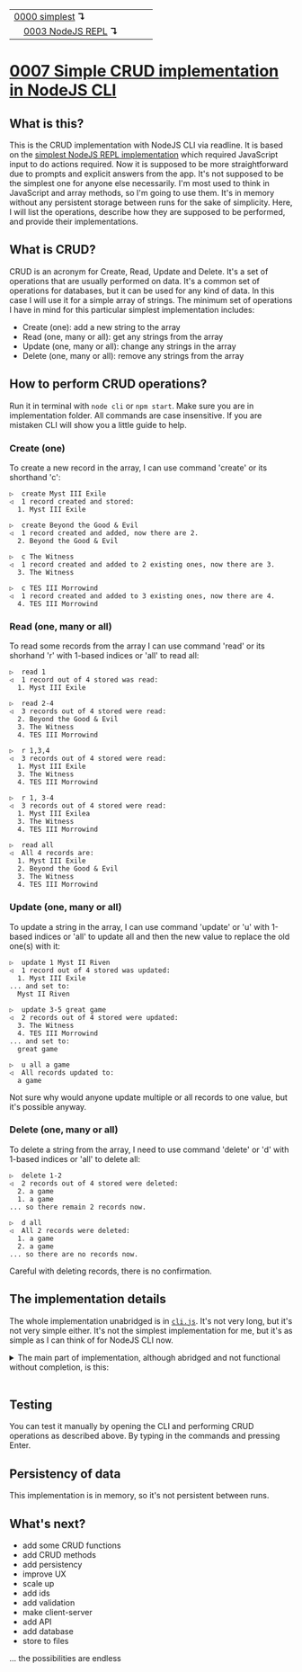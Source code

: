<table>
  <tr>
    <td><a href="../0000-simplest-for-me/README.md">0000 simplest</a> <b>↴</b></td>
    <td>&nbsp; &nbsp; &nbsp;</td>
    <td></td>
  </tr>
  <tr>
    <td>&nbsp; &nbsp; <a href="../0003-simplest-nodejs-repl/README.md">0003 NodeJS REPL</a> <b>↴</b></td>
    <td>&nbsp; &nbsp; &nbsp;</td>
    <td></td>
  </tr>
</table>

# [0007 Simple CRUD implementation in NodeJS CLI](https://github.com/UniBreakfast/crud-of-increasing-complexity/blob/master/0007-simple-nodejs-cli/README.md)

## What is this?

This is the CRUD implementation with NodeJS CLI via readline. It is based on the [simplest NodeJS REPL implementation](../0003-simplest-nodejs-repl/README.md) which required JavaScript input to do actions required. Now it is supposed to be more straightforward due to prompts and explicit answers from the app. It's not supposed to be the simplest one for anyone else necessarily. I'm most used to think in JavaScript and array methods, so I'm going to use them. It's in memory without any persistent storage between runs for the sake of simplicity. Here, I will list the operations, describe how they are supposed to be performed, and provide their implementations.

## What is CRUD?

CRUD is an acronym for Create, Read, Update and Delete. It's a set of operations that are usually performed on data. It's a common set of operations for databases, but it can be used for any kind of data. In this case I will use it for a simple array of strings. The minimum set of operations I have in mind for this particular simplest implementation includes:

- Create (one): add a new string to the array
- Read (one, many or all): get any strings from the array
- Update (one, many or all): change any strings in the array
- Delete (one, many or all): remove any strings from the array

## How to perform CRUD operations?

Run it in terminal with `node cli` or `npm start`. Make sure you are in implementation folder. All commands are case insensitive. If you are mistaken CLI will show you a little guide to help.

### Create (one)

To create a new record in the array, I can use command 'create' or its shorthand 'c':

```
▷  create Myst III Exile
◁  1 record created and stored:
  1. Myst III Exile

▷  create Beyond the Good & Evil
◁  1 record created and added, now there are 2.
  2. Beyond the Good & Evil

▷  c The Witness
◁  1 record created and added to 2 existing ones, now there are 3.
  3. The Witness

▷  c TES III Morrowind
◁  1 record created and added to 3 existing ones, now there are 4.
  4. TES III Morrowind
```

### Read (one, many or all)

To read some records from the array I can use command 'read' or its shorhand 'r' with 1-based indices or 'all' to read all:

```
▷  read 1
◁  1 record out of 4 stored was read:
  1. Myst III Exile

▷  read 2-4
◁  3 records out of 4 stored were read:
  2. Beyond the Good & Evil
  3. The Witness
  4. TES III Morrowind

▷  r 1,3,4
◁  3 records out of 4 stored were read:
  1. Myst III Exile
  3. The Witness
  4. TES III Morrowind

▷  r 1, 3-4
◁  3 records out of 4 stored were read:
  1. Myst III Exilea
  3. The Witness
  4. TES III Morrowind

▷  read all
◁  All 4 records are:
  1. Myst III Exile
  2. Beyond the Good & Evil
  3. The Witness
  4. TES III Morrowind
```

### Update (one, many or all)

To update a string in the array, I can use command 'update' or 'u' with 1-based indices or 'all' to update all and then the new value to replace the old one(s) with it:

```
▷  update 1 Myst II Riven
◁  1 record out of 4 stored was updated:
  1. Myst III Exile
... and set to:
  Myst II Riven

▷  update 3-5 great game
◁  2 records out of 4 stored were updated:
  3. The Witness
  4. TES III Morrowind
... and set to:
  great game

▷  u all a game
◁  All records updated to:
  a game
```

Not sure why would anyone update multiple or all records to one value, but it's possible anyway.

### Delete (one, many or all)

To delete a string from the array, I need to use command 'delete' or 'd' with 1-based indices or 'all' to delete all:

```
▷  delete 1-2
◁  2 records out of 4 stored were deleted:
  2. a game
  1. a game
... so there remain 2 records now.

▷  d all
◁  All 2 records were deleted:
  1. a game
  2. a game
... so there are no records now.
```

Careful with deleting records, there is no confirmation.

## The implementation details

The whole implementation unabridged is in [`cli.js`](./cli.js). It's not very long, but it's not very simple either. It's not the simplest implementation for me, but it's as simple as I can think of for NodeJS CLI now.

<details>
  <summary>The main part of implementation, although abridged and not functional without completion, is this:</summary><br>

  ```js
  const { createInterface } = require('readline')
  const records = []
  const { stdin, stdout, exit } = process

  const cli = createInterface(stdin, stdout)

  welcome()

  function welcome() {
    output(`Record(s) stored: ${records.length}`)
    cli.on('line', handleInput)
  }

  function handleInput(str) {
    if (/^e(xit)?$/.test(str)) exit()
    else if (/^c(reate)? +\S/.test(str)) handleCreate(str)
    else if (/^r(ead)? +(\d+(-\d+)?|all)$/.test(str)) handleRead(str)
    else if (/^u(pdate)? +(\d+(-\d+)?|all) +\S/.test(str)) handleUpdate(str)
    else if (/^d(elete)? +(\d+(-\d+)?*|all)$/.test(str)) handleDelete(str)
    else helpOnIncorrectInput()
  }

  function handleCreate(str) {
    const record = str.replace(/^c(reate)? +| +$/g, '')
    records.push(record)

    output(`1 record created and added`)
  }

  function handleRead(str) {
    const count = records.length

    if (!count) return output('No records to read, 0, none!')

    let indices = str.replace(/^r(ead)? +/, '')
    
    indices = extractIndices(indices).sort((a, b) => a - b)

    output(indices.map(i => `  ${i + 1}. ${records[i]}`).join('\n'))
  }

  function handleUpdate(str) {
    let [, indices, record] = str.match(/^u(?:pdate)? +(\d+(?:-\d+)?|all) +(.*)/)

    indices = extractIndices(indices).sort((a, b) => a - b)

    const oldRecords = indices.map(i => {
      const oldRecord = records[i]
      records[i] = record
      return oldRecord
    })

    output(`${indices.length} records were updated${`:\n${indices.map((i, j) => `${i + 1}. ${oldRecords[j]}`).join('\n')}\n... and set to:\n  ${record}`}`)
  }

  function handleDelete(str) {
    let indices = str.replace(/^d(elete)? +/, '')

    indices = extractIndices(indices).sort((a, b) => b - a)

    const deletedRecords = indices.map(i => records.splice(i, 1)[0])

    output(`${indices.length} records were deleted:\n${indices.map((i, j) => `  ${i + 1}. ${deletedRecords[j]}`).join('\n')}`)
  }

  function extractIndices(indices) {
    return [...new Set(indices.split(/, ?/).flatMap(chunk => {
      if (chunk.match(/-/)) {
        let [start, end] = chunk.split('-')
        return Array.from({ length: end - start + 1 }, (_, i) => +start + i - 1)
      } else {
        return chunk - 1
      }
    }))].filter(i => i < records.length)
  }
  ```

</details><br>


## Testing

You can test it manually by opening the CLI and performing CRUD operations as described above. By typing in the commands and pressing Enter.

## Persistency of data

This implementation is in memory, so it's not persistent between runs.

## What's next?

- add some CRUD functions
- add CRUD methods
- add persistency
- improve UX
- scale up
- add ids
- add validation
- make client-server
- add API
- add database
- store to files
  
... the possibilities are endless
